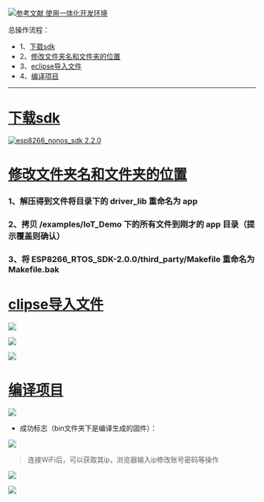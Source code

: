 [![](https://img.shields.io/badge/参考文献-使用一体化开发环境-red.svg "参考文献 使用一体化开发环境")](http://wiki.ai-thinker.com/ai_ide_use)

总操作流程：
- 1、[下载sdk](#ESP8266-01)
- 2、[修改文件夹名和文件夹的位置](#ESP8266-02)
- 3、[eclipse导入文件](#ESP8266-03)
- 4、[编译项目](#ESP8266-04)

----------


# <a name="ESP8266-01" href="#" >下载sdk</a>
[![](https://img.shields.io/badge/esp8266_nonos_sdk-2.2.0-green.svg "esp8266_nonos_sdk 2.2.0")](https://pan.baidu.com/s/1s9D4dHNnyssVwbeVK0ZZbQ)

# <a name="ESP8266-02" href="#" >修改文件夹名和文件夹的位置</a>
### 1、解压得到文件将目录下的 driver_lib 重命名为 app
### 2、拷贝 /examples/IoT_Demo 下的所有文件到刚才的 app 目录（提示覆盖则确认）
### 3、将 ESP8266_RTOS_SDK-2.0.0/third_party/Makefile 重命名为 Makefile.bak
# <a name="ESP8266-03" href="#" >clipse导入文件</a>
![](image/3-1.png)

![](image/3-2.png)

![](image/3-3.png)

# <a name="ESP8266-04" href="#" >编译项目</a>
![](image/3-4.png)

- 成功标志（bin文件夹下是编译生成的固件）：

![](image/3-5.png)

> 连接WiFi后，可以获取其ip，浏览器输入ip修改账号密码等操作


![](image/3-6.png)

![](image/3-7.png)


